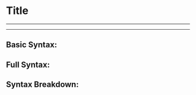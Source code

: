 # Title 
------------------------------------------------------------------
------------------------------------------------------------------
## **Basic Syntax:**  


## **Full Syntax:**  


## **Syntax Breakdown:**  